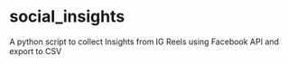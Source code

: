 # social_insights
A python script to collect Insights from IG Reels using Facebook API and export to CSV
